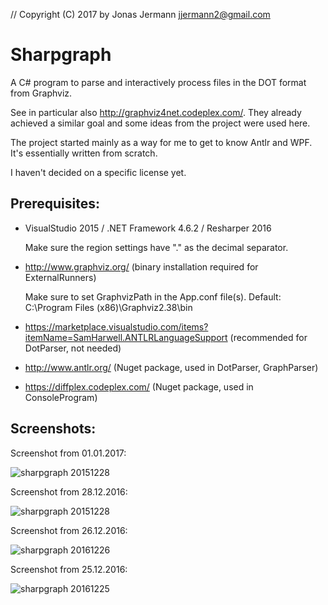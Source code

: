 // Copyright (C) 2017 by Jonas Jermann <jjermann2@gmail.com>

Sharpgraph
==========

A C# program to parse and interactively process files in the DOT format from Graphviz.

See in particular also http://graphviz4net.codeplex.com/.
They already achieved a similar goal and some ideas from the project were used here.

The project started mainly as a way for me to get to know Antlr and WPF.
It's essentially written from scratch.

I haven't decided on a specific license yet.

Prerequisites:
--------------
- VisualStudio 2015 / .NET Framework 4.6.2 / Resharper 2016

  Make sure the region settings have "." as the decimal separator.
- http://www.graphviz.org/ (binary installation required for ExternalRunners)

  Make sure to set GraphvizPath in the App.conf file(s).
  Default: C:\Program Files (x86)\Graphviz2.38\bin
- https://marketplace.visualstudio.com/items?itemName=SamHarwell.ANTLRLanguageSupport (recommended for DotParser, not needed)
- http://www.antlr.org/ (Nuget package, used in DotParser, GraphParser)
- https://diffplex.codeplex.com/ (Nuget package, used in ConsoleProgram)

Screenshots:
------------

Screenshot from 01.01.2017:

![sharpgraph 20151228](https://cloud.githubusercontent.com/assets/1377808/21582909/59e80cc6-d069-11e6-8c41-53943c27dcd1.png)

Screenshot from 28.12.2016:

![sharpgraph 20151228](https://cloud.githubusercontent.com/assets/1377808/21525059/e97322ce-cd1a-11e6-815e-a271bcb4aa9f.png)

Screenshot from 26.12.2016:

![sharpgraph 20161226](https://cloud.githubusercontent.com/assets/1377808/21485976/43a80bee-cbac-11e6-9cb3-64855dd6286c.png)

Screenshot from 25.12.2016:

![sharpgraph 20161225](https://cloud.githubusercontent.com/assets/1377808/21469092/0a97e0f0-ca39-11e6-95a5-92e2536b1201.png)
